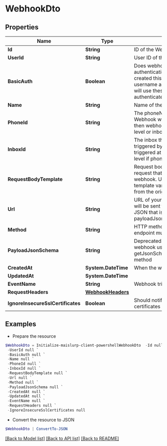 # WebhookDto
## Properties

Name | Type | Description | Notes
------------ | ------------- | ------------- | -------------
**Id** | **String** | ID of the Webhook | 
**UserId** | **String** | User ID of the Webhook | 
**BasicAuth** | **Boolean** | Does webhook expect basic authentication? If true it means you created this webhook with a username and password. MailSlurp will use these in the URL to authenticate itself. | 
**Name** | **String** | Name of the webhook | [optional] 
**PhoneId** | **String** | The phoneNumberId that the Webhook will be triggered by. If null then webhook triggered at account level or inbox level if inboxId set | [optional] 
**InboxId** | **String** | The inbox that the Webhook will be triggered by. If null then webhook triggered at account level or phone level if phoneId set | [optional] 
**RequestBodyTemplate** | **String** | Request body template for HTTP request that will be sent for the webhook. Use Moustache style template variables to insert values from the original event payload. | [optional] 
**Url** | **String** | URL of your server that the webhook will be sent to. The schema of the JSON that is sent is described by the payloadJsonSchema. | 
**Method** | **String** | HTTP method that your server endpoint must listen for | 
**PayloadJsonSchema** | **String** | Deprecated. Fetch JSON Schema for webhook using the getJsonSchemaForWebhookPayload method | 
**CreatedAt** | **System.DateTime** | When the webhook was created | 
**UpdatedAt** | **System.DateTime** |  | 
**EventName** | **String** | Webhook trigger event name | [optional] 
**RequestHeaders** | [**WebhookHeaders**](WebhookHeaders) |  | [optional] 
**IgnoreInsecureSslCertificates** | **Boolean** | Should notifier ignore insecure SSL certificates | [optional] 

## Examples

- Prepare the resource
```powershell
$WebhookDto = Initialize-maislurp-client-powershellWebhookDto  -Id null `
 -UserId null `
 -BasicAuth null `
 -Name null `
 -PhoneId null `
 -InboxId null `
 -RequestBodyTemplate null `
 -Url null `
 -Method null `
 -PayloadJsonSchema null `
 -CreatedAt null `
 -UpdatedAt null `
 -EventName null `
 -RequestHeaders null `
 -IgnoreInsecureSslCertificates null
```

- Convert the resource to JSON
```powershell
$WebhookDto | ConvertTo-JSON
```

[[Back to Model list]](../README#documentation-for-models) [[Back to API list]](../README#documentation-for-api-endpoints) [[Back to README]](../README)

